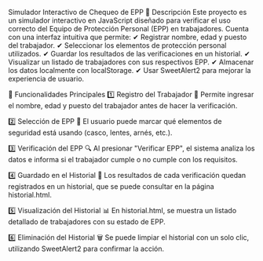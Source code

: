 Simulador Interactivo de Chequeo de EPP
📌 Descripción
Este proyecto es un simulador interactivo en JavaScript diseñado para verificar el uso correcto del Equipo de Protección Personal (EPP) en trabajadores.
Cuenta con una interfaz intuitiva que permite:
✔ Registrar nombre, edad y puesto del trabajador.
✔ Seleccionar los elementos de protección personal utilizados.
✔ Guardar los resultados de las verificaciones en un historial.
✔ Visualizar un listado de trabajadores con sus respectivos EPP.
✔ Almacenar los datos localmente con localStorage.
✔ Usar SweetAlert2 para mejorar la experiencia de usuario.

🚀 Funcionalidades Principales
1️⃣ Registro del Trabajador
📌 Permite ingresar el nombre, edad y puesto del trabajador antes de hacer la verificación.

2️⃣ Selección de EPP
🦺 El usuario puede marcar qué elementos de seguridad está usando (casco, lentes, arnés, etc.).

3️⃣ Verificación del EPP
🔍 Al presionar "Verificar EPP", el sistema analiza los datos e informa si el trabajador cumple o no cumple con los requisitos.

4️⃣ Guardado en el Historial
📜 Los resultados de cada verificación quedan registrados en un historial, que se puede consultar en la página historial.html.

5️⃣ Visualización del Historial
📊 En historial.html, se muestra un listado detallado de trabajadores con su estado de EPP.

6️⃣ Eliminación del Historial
🗑 Se puede limpiar el historial con un solo clic, utilizando SweetAlert2 para confirmar la acción.


